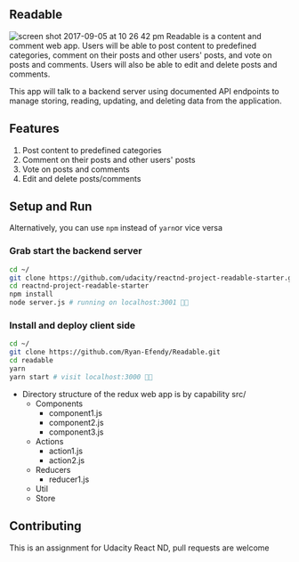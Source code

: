 ## Readable

![screen shot 2017-09-05 at 10 26 42 pm](https://user-images.githubusercontent.com/12979345/30095755-69ed0bd4-9289-11e7-960f-aa4c68eee2a6.png)
Readable is a content and comment web app. Users will be able to post content to predefined categories, comment on their posts and other users' posts, and vote on posts and comments. Users will also be able to edit and delete posts and comments.

This app will talk to a backend server using documented API endpoints to manage storing, reading, updating, and deleting data from the application.

## Features

1. Post content to predefined categories
2. Comment on their posts and other users' posts
3. Vote on posts and comments
4. Edit and delete posts/comments

## Setup and Run

Alternatively, you can use `npm` instead of `yarn`or vice versa

### Grab start the backend server

```sh
cd ~/
git clone https://github.com/udacity/reactnd-project-readable-starter.git
cd reactnd-project-readable-starter
npm install
node server.js # running on localhost:3001 🍰✨
```

### Install and deploy client side

```sh
cd ~/
git clone https://github.com/Ryan-Efendy/Readable.git
cd readable
yarn
yarn start # visit localhost:3000 🍰✨
```

- Directory structure of the redux web app is by capability
  src/
  - Components
    - component1.js
    - component2.js
    - component3.js
  - Actions
    - action1.js
    - action2.js
  - Reducers
    - reducer1.js
  - Util
  - Store

## Contributing

This is an assignment for Udacity React ND, pull requests are welcome
